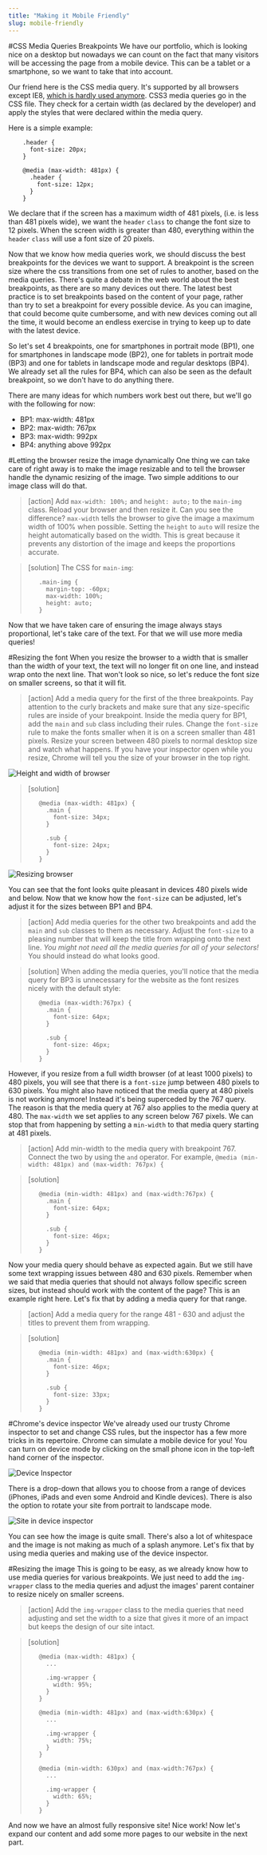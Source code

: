 ```yaml
---
title: "Making it Mobile Friendly"
slug: mobile-friendly
---     
```


#CSS Media Queries Breakpoints
We have our portfolio, which is looking nice on a desktop but nowadays we can count on the fact that many visitors will be accessing the page from a mobile device. This can be a tablet or a smartphone, so we want to take that into account. 

Our friend here is the CSS media query. It's supported by all browsers except IE8, [which is hardly used anymore](http://caniuse.com/usage-table). CSS3 media queries go in the CSS file. They check for a certain width (as declared by the developer) and apply the styles that were declared within the media query. 

Here is a simple example:

```
    .header {
      font-size: 20px;
    }

    @media (max-width: 481px) {
      .header {
        font-size: 12px;
      }
    }
```

We declare that if the screen has a maximum width of 481 pixels, (i.e. is less than 481 pixels wide), we want the `header` `class` to change the font size to 12 pixels. When the screen width is greater than 480, everything within the `header` `class` will use a font size of 20 pixels. 

Now that we know how media queries work, we should discuss the best breakpoints for the devices we want to support. A breakpoint is the screen size where the css transitions from one set of rules to another, based on the media queries. There's quite a debate in the web world about the best breakpoints, as there are so many devices out there. The latest best practice is to set breakpoints based on the content of your page, rather than try to set a breakpoint for every possible device. As you can imagine, that could become quite cumbersome, and with new devices coming out all the time, it would become an endless exercise in trying to keep up to date with the latest device. 

So let's set 4 breakpoints, one for smartphones in portrait mode (BP1), one for smartphones in landscape mode (BP2), one for tablets in portrait mode (BP3) and one for tablets in landscape mode and regular desktops (BP4). We already set all the rules for BP4, which can also be seen as the default breakpoint, so we don't have to do anything there.

There are many ideas for which numbers work best out there, but we'll go with the following for now:

- BP1: max-width: 481px
- BP2: max-width: 767px
- BP3: max-width: 992px
- BP4: anything above 992px

#Letting the browser resize the image dynamically
One thing we can take care of right away is to make the image resizable and to tell the browser handle the dynamic resizing of the image. Two simple additions to our image class will do that.

> [action]
> Add `max-width: 100%;` and `height: auto;` to the `main-img` class. Reload your browser and then resize it. Can you see the difference? `max-width` tells the browser to give the image a maximum width of 100% when possible. Setting the `height` to `auto` will resize the height automatically based on the width. This is great because it prevents any distortion of the image and keeps the proportions accurate.

<!-- Comment to break actionable boxes. -->

> [solution]
> The CSS for `main-img`:
> 
> ```
>    .main-img {
>      margin-top: -60px;
>      max-width: 100%;
>      height: auto;
>    }
> ```

Now that we have taken care of ensuring the image always stays proportional, let's take care of the text. For that we will use more media queries!

#Resizing the font
When you resize the browser to a width that is smaller than the width of your text, the text will no longer fit on one line, and instead wrap onto the next line. That won't look so nice, so let's reduce the font size on smaller screens, so that it will fit.

> [action]
> Add a media query for the first of the three breakpoints. Pay attention to the curly brackets and make sure that any size-specific rules are inside of your breakpoint. Inside the media query for  BP1, add the `main` and `sub` class including their rules. Change the `font-size` rule to make the fonts smaller when it is on a screen smaller than 481 pixels. Resize your screen between 480 pixels to normal desktop size and watch what happens. If you have your inspector open while you resize, Chrome will tell you the size of your browser in the top right.

![Height and width of browser](./3-height-width.png "Height and width of browser")

> [solution]
> 
> ```
>    @media (max-width: 481px) { 
>      .main {
>        font-size: 34px;
>      }
>    
>      .sub {
>        font-size: 24px;
>      }
>    }
> ```

![Resizing browser](./4-resize.gif "Resizing browser")

You can see that the font looks quite pleasant in devices 480 pixels wide and below. Now that we know how the `font-size` can be adjusted, let's adjust it for the sizes between BP1 and BP4. 

> [action]
> Add media queries for the other two breakpoints and add the `main` and `sub` classes to them as necessary. Adjust the `font-size` to a pleasing number that will keep the title from wrapping onto the next line.
> *You might not need all the media queries for all of your selectors!* You should instead do what looks good.

<!-- Comment to break actionable boxes. -->

> [solution]
> When adding the media queries, you'll notice that the media query for BP3 is unnecessary for the website as the font resizes nicely with the default style:
> 
> ```
>    @media (max-width:767px) { 
>      .main {
>        font-size: 64px;
>      }
>    
>      .sub {
>        font-size: 46px;
>      }
>    }
> ```

However, if you resize from a full width browser (of at least 1000 pixels) to 480 pixels, you will see that there is a `font-size` jump between 480 pixels to 630 pixels. You might also have noticed that the media query at 480 pixels is not working anymore! Instead it's being superceded by the 767 query. The reason is that the media query at 767 also applies to the media query at 480. The `max-width` we set applies to any screen below 767 pixels. We can stop that from happening by setting a `min-width` to that media query starting at 481 pixels.

> [action] 
> Add min-width to the media query with breakpoint 767. Connect the two by using the `and` operator. For example, `@media (min-width: 481px) and (max-width: 767px) {`

<!-- Comment to break actionable boxes. -->

> [solution]
> 
> ```
>    @media (min-width: 481px) and (max-width:767px) { 
>      .main {
>        font-size: 64px;
>      }
>    
>      .sub {
>        font-size: 46px;
>      }
>    }
> ```

Now your media query should behave as expected again. But we still have some text wrapping issues between 480 and 630 pixels. Remember when we said that media queries that should not always follow specific screen sizes, but instead should work with the content of the page? This is an example right here. Let's fix that by adding a media query for that range.

> [action]
> Add a media query for the range 481 - 630 and adjust the titles to prevent them from wrapping. 

<!-- Comment to break actionable boxes. -->

> [solution]
> 
> ```
>    @media (min-width: 481px) and (max-width:630px) { 
>      .main {
>        font-size: 46px;
>      }
>    
>      .sub {
>        font-size: 33px;
>      }
>    }
> ```

#Chrome's device inspector
We've already used our trusty Chrome inspector to set and change CSS rules, but the inspector has a few more tricks in its repertoire. Chrome can simulate a mobile device for you! You can turn on device mode by clicking on the small phone icon in the top-left hand corner of the inspector. 

![Device Inspector](./1-device-inspector.png "Device Inspector")

There is a drop-down that allows you to choose from a range of devices (iPhones, iPads and even some Android and Kindle devices). There is also the option to rotate your site from portrait to landscape mode. 

![Site in device inspector](./2-site-in-device.png "Site in device inspector")

You can see how the image is quite small. There's also a lot of whitespace and the image is not making as much of a splash anymore. Let's fix that by using media queries and making use of the device inspector.

#Resizing the image
This is going to be easy, as we already know how to use media queries for various breakpoints. We just need to add the `img-wrapper` class to the media queries and adjust the images' parent container to resize nicely on smaller screens.

> [action]
> Add the `img-wrapper` class to the media queries that need adjusting and set the width to a size that gives it more of an impact but keeps the design of our site intact.

<!-- Comment to break actionable boxes. -->

> [solution]
> 
> ```
>    @media (max-width: 481px) { 
>      ...
>    
>      .img-wrapper {
>        width: 95%;
>      }
>    }
>    
>    @media (min-width: 481px) and (max-width:630px) { 
>      ...
>    
>      .img-wrapper {
>        width: 75%;
>      }
>    }
>    
>    @media (min-width: 630px) and (max-width:767px) { 
>      ...
>    
>      .img-wrapper {
>        width: 65%;
>      }
>    }
> ```

And now we have an almost fully responsive site! Nice work! Now let's expand our content and add some more pages to our website in the next part.
